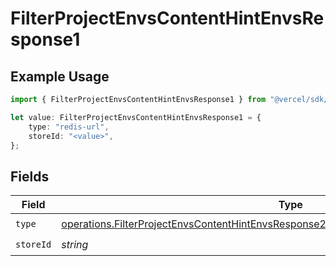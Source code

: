 # FilterProjectEnvsContentHintEnvsResponse1

## Example Usage

```typescript
import { FilterProjectEnvsContentHintEnvsResponse1 } from "@vercel/sdk/models/operations";

let value: FilterProjectEnvsContentHintEnvsResponse1 = {
    type: "redis-url",
    storeId: "<value>",
};
```

## Fields

| Field                                                                                                                                                                                            | Type                                                                                                                                                                                             | Required                                                                                                                                                                                         | Description                                                                                                                                                                                      |
| ------------------------------------------------------------------------------------------------------------------------------------------------------------------------------------------------ | ------------------------------------------------------------------------------------------------------------------------------------------------------------------------------------------------ | ------------------------------------------------------------------------------------------------------------------------------------------------------------------------------------------------ | ------------------------------------------------------------------------------------------------------------------------------------------------------------------------------------------------ |
| `type`                                                                                                                                                                                           | [operations.FilterProjectEnvsContentHintEnvsResponse200ApplicationJSONResponseBody3Type](../../models/operations/filterprojectenvscontenthintenvsresponse200applicationjsonresponsebody3type.md) | :heavy_check_mark:                                                                                                                                                                               | N/A                                                                                                                                                                                              |
| `storeId`                                                                                                                                                                                        | *string*                                                                                                                                                                                         | :heavy_check_mark:                                                                                                                                                                               | N/A                                                                                                                                                                                              |